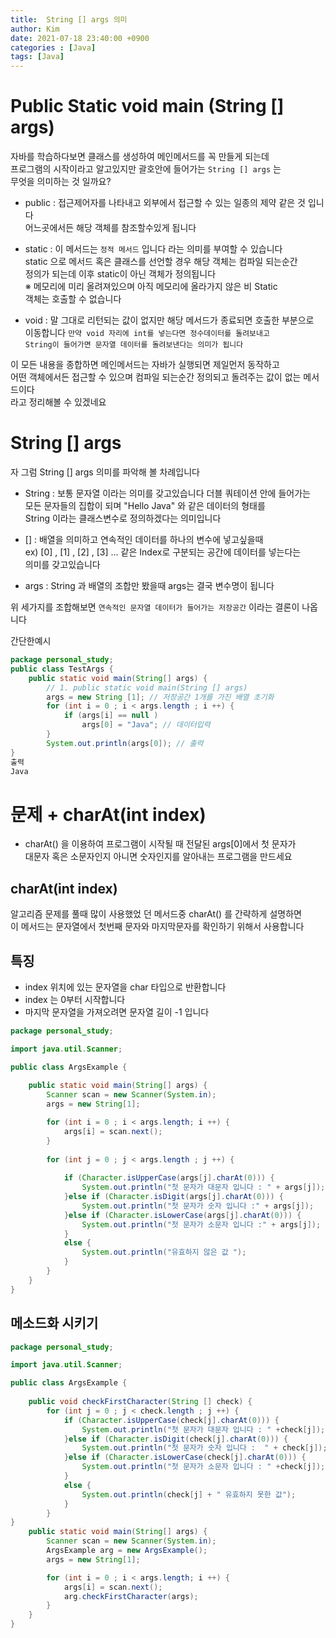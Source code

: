 ```yaml
---
title:  String [] args 의미
author: Kim
date: 2021-07-18 23:40:00 +0900
categories : [Java]
tags: [Java]
---
```


# Public Static void main (String [] args)

자바를 학습하다보면 클래스를 생성하여 메인메서드를 꼭 만들게 되는데<br>
프로그램의 시작이라고 알고있지만 괄호안에 들어가는 ```String [] args``` 는<br>
무엇을 의미하는 것 일까요?<br>

- public : 접근제어자를 나타내고 외부에서 접근할 수 있는 일종의 제약 같은 것 입니다<br>
           어느곳에서든 해당 객체를 참조할수있게 됩니다<br>

- static : 이 메서드는 ```정적 메서드``` 입니다 라는 의미를 부여할 수 있습니다<br>
           static 으로 메서드 혹은 클래스를 선언할 경우 해당 객체는 컴파일 되는순간<br>
           정의가 되는데 이후 static이 아닌 객체가 정의됩니다<br>
           ※ 메모리에 미리 올려져있으며 아직 메모리에 올라가지 않은 비 Static<br>
             객체는 호출할 수 없습니다<br>

- void : 말 그대로 리턴되는 값이 없지만 해당 메서드가 종료되면 호출한 부분으로<br>
         이동합니다 ```만약 void 자리에 int를 넣는다면 정수데이터를 돌려보내고```<br>
         ```String이 들어가면 문자열 데이터를 돌려보낸다는 의미가 됩니다```<br>

이 모든 내용을 종합하면 메인메서드는 자바가 실행되면 제일먼저 동작하고<br>
어떤 객체에서든 접근할 수 있으며 컴파일 되는순간 정의되고 돌려주는 값이 없는 메서드이다<br>
라고 정리해볼 수 있겠네요<br>

# String [] args

자 그럼 String [] args 의미를 파악해 볼 차례입니다<br>

- String : 보통 문자열 이라는 의미를 갖고있습니다 더블 쿼테이션 안에 들어가는<br>
           모든 문자들의 집합이 되며 "Hello Java" 와 같은 데이터의 형태를<br>
           String 이라는 클래스변수로 정의하겠다는 의미입니다<br>

- [] : 배열을 의미하고 연속적인 데이터를 하나의 변수에 넣고싶을때<br>
       ex) [0] , [1] , [2] , [3] ... 같은 Index로 구분되는 공간에 데이터를 넣는다는<br>
       의미를 갖고있습니다<br>

- args : String 과 배열의 조합만 봤을때 args는 결국 변수명이 됩니다<br>

위 세가지를 조합해보면 ```연속적인 문자열 데이터가 들어가는 저장공간``` 이라는 결론이 나옵니다<br>

간단한예시<br>

```java
package personal_study;
public class TestArgs {
	public static void main(String[] args) {
		// 1. public static void main(String [] args)
		args = new String [1]; // 저장공간 1개를 가진 배열 초기화
		for (int i = 0 ; i < args.length ; i ++) {
			if (args[i] == null )
				args[0] = "Java"; // 데이터입력
		}
        System.out.println(args[0]); // 출력
}
출력
Java
```


# 문제 + charAt(int index)<br>

- charAt() 을 이용하여 프로그램이 시작될 때 전달된 args[0]에서 첫 문자가<br>
  대문자 혹은 소문자인지 아니면 숫자인지를 알아내는 프로그램을 만드세요<br>

## charAt(int index)

알고리즘 문제를 풀때 많이 사용했었 던 메서드중 charAt() 를 간략하게 설명하면<br>
이 메서드는 문자열에서 첫번째 문자와 마지막문자를 확인하기 위해서 사용합니다<br>

## 특징

- index 위치에 있는 문자열을 char 타입으로 반환합니다<br>
- index 는 0부터 시작합니다<br>
- 마지막 문자열을 가져오려면 문자열 길이 -1 입니다<br>

```java
package personal_study;

import java.util.Scanner;

public class ArgsExample {
	
	public static void main(String[] args) {
		Scanner scan = new Scanner(System.in);
		args = new String[1];

		for (int i = 0 ; i < args.length; i ++) {
			args[i] = scan.next();
		}
		
		for (int j = 0 ; j < args.length ; j ++) {
			
			if (Character.isUpperCase(args[j].charAt(0))) {
				System.out.println("첫 문자가 대문자 입니다 : " + args[j]);
			}else if (Character.isDigit(args[j].charAt(0))) {
				System.out.println("첫 문자가 숫자 입니다 :" + args[j]);
			}else if (Character.isLowerCase(args[j].charAt(0))) {
				System.out.println("첫 문자가 소문자 입니다 :" + args[j]);
			}
			else {
				System.out.println("유효하지 않은 값 ");
			}
		}
	}
}
```

## 메소드화 시키기

```java
package personal_study;

import java.util.Scanner;

public class ArgsExample {
	
	public void checkFirstCharacter(String [] check) {
		for (int j = 0 ; j < check.length ; j ++) {
			if (Character.isUpperCase(check[j].charAt(0))) {
				System.out.println("첫 문자가 대문자 입니다 : " +check[j]);
			}else if (Character.isDigit(check[j].charAt(0))) {
				System.out.println("첫 문자가 숫자 입니다 :  " + check[j]);
			}else if (Character.isLowerCase(check[j].charAt(0))) {
				System.out.println("첫 문자가 소문자 입니다 : " +check[j]);
			}
			else {
				System.out.println(check[j] + " 유효하지 못한 값");
			}
		}
}
	public static void main(String[] args) {
		Scanner scan = new Scanner(System.in);
		ArgsExample arg = new ArgsExample();
		args = new String[1];

		for (int i = 0 ; i < args.length; i ++) {
			args[i] = scan.next();
			arg.checkFirstCharacter(args);
		}
	}
}
```